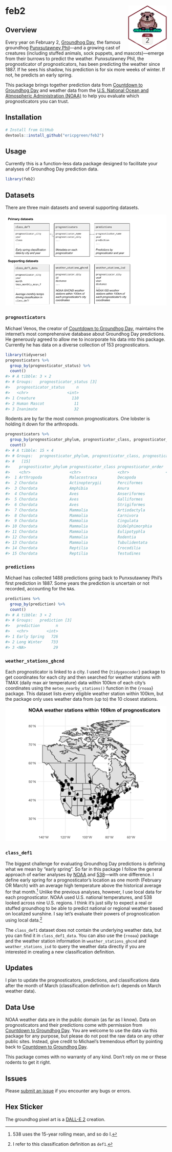 
<!-- README.md is generated from README.Rmd -->

# feb2 <img src="man/figures/hex.png" align="right" alt="" width="120" />

## Overview

Every year on February 2, [Groundhog
Day](https://en.wikipedia.org/wiki/Groundhog_Day), the famous groundhog
[Punxsutawney Phil](https://en.wikipedia.org/wiki/Punxsutawney_Phil)—and
a growing cast of creatures (including stuffed animals, sock puppets,
and mascots)—emerge from their burrows to predict the weather.
Punxsutawney Phil, the prognosticator of prognosticators, has been
predicting the weather since 1887. If he sees his shadow, his prediction
is for six more weeks of winter. If not, he predicts an early spring.

This package brings together prediction data from [Countdown to
Groundhog Day](https://countdowntogroundhogday.com/) and weather data
from the [U.S. National Ocean and Atmospheric Administration
(NOAA)](https://www.noaa.gov/) to help you evaluate which
prognosticators you can trust.

## Installation

``` r
# Install from GitHub
devtools::install_github("ericpgreen/feb2")
```

## Usage

Currently this is a function-less data package designed to facilitate
your analyses of Groundhog Day prediction data.

``` r
library(feb2)
```

## Datasets

There are three main datasets and several supporting datasets.

![Datasets](man/figures/feb2%20data.png)

### `prognosticators`

Michael Venos, the creator of [Countdown to Groundhog
Day](https://countdowntogroundhogday.com/), maintains the internet’s
most comprehensive database about Groundhog Day predictions. He
generously agreed to allow me to incorporate his data into this package.
Currently he has data on a diverse collection of 153 prognosticators.

``` r
library(tidyverse)
prognosticators %>%
  group_by(prognosticator_status) %>%
  count()
#> # A tibble: 3 × 2
#> # Groups:   prognosticator_status [3]
#>   prognosticator_status     n
#>   <chr>                 <int>
#> 1 Creature                110
#> 2 Human Mascot             11
#> 3 Inanimate                32
```

Rodents are by far the most common prognosticators. One lobster is
holding it down for the arthropods.

``` r
prognosticators %>%
  group_by(prognosticator_phylum, prognosticator_class, prognosticator_order) %>%
  count()
#> # A tibble: 15 × 4
#> # Groups:   prognosticator_phylum, prognosticator_class, prognosticator_order
#> #   [15]
#>    prognosticator_phylum prognosticator_class prognosticator_order     n
#>    <chr>                 <chr>                <chr>                <int>
#>  1 Arthropoda            Malacostraca         Decapoda                 1
#>  2 Chordata              Actinopterygii       Perciformes              1
#>  3 Chordata              Amphibia             Anura                    1
#>  4 Chordata              Aves                 Anseriformes             2
#>  5 Chordata              Aves                 Galliformes              1
#>  6 Chordata              Aves                 Strigiformes             1
#>  7 Chordata              Mammalia             Artiodactyla             1
#>  8 Chordata              Mammalia             Carnivora                9
#>  9 Chordata              Mammalia             Cingulata                1
#> 10 Chordata              Mammalia             Didelphimorphia          3
#> 11 Chordata              Mammalia             Eulipotyphla             7
#> 12 Chordata              Mammalia             Rodentia               121
#> 13 Chordata              Mammalia             Tubulidentata            1
#> 14 Chordata              Reptilia             Crocodilia               2
#> 15 Chordata              Reptilia             Testudines               1
```

### `predictions`

Michael has collected 1488 predictions going back to Punxsutawney Phil’s
first prediction in 1887. Some years the prediction is uncertain or not
recorded, accounting for the `NA`s.

``` r
predictions %>%
  group_by(prediction) %>%
  count()
#> # A tibble: 3 × 2
#> # Groups:   prediction [3]
#>   prediction       n
#>   <chr>        <int>
#> 1 Early Spring   726
#> 2 Long Winter    733
#> 3 <NA>            29
```

### `weather_stations_ghcnd`

Each prognosticator is linked to a city. I used the {`tidygeocoder`}
package to get coordinates for each city and then searched for weather
stations with TMAX (daily max air temperature) data within 100km of each
city’s coordinates using the `meteo_nearby_stations()` function in the
{`rnoaa`} package. This dataset lists every eligible weather station
within 100km, but the package only uses weather data from (up to) the 10
closest stations.

![](man/figures/README-map2-1.png)<!-- -->

### `class_def1`

The biggest challenge for evaluating Groundhog Day predictions is
defining what we mean by “early spring”. So far in this package I follow
the general approach of earlier analyses by
[NOAA](https://www.ncei.noaa.gov/news/groundhog-day-forecasts-and-climate-history)
and
[538](https://fivethirtyeight.com/features/groundhogs-do-not-make-good-meteorologists/)—with
one difference. I define early spring for a prognosticator’s location as
one month (February OR March) with an average high temperature above the
historical average for that month.[^1] Unlike the previous analyses,
however, I use local data for each prognosticator. NOAA used U.S.
national temperatures, and 538 looked across nine U.S. regions. I think
it’s just silly to expect a real or stuffed groundhog to be able to
predict national or regional weather based on localized sunshine. I say
let’s evaluate their powers of prognostication using local data.[^2]

The `class_def1` dataset does not contain the underlying weather data,
but you can find it in `class_def1_data`. You can also use the {`rnoaa`}
package and the weather station information in `weather_stations_ghcnd`
and `weather_stations_isd` to query the weather data directly if you are
interested in creating a new classification definition.

## Updates

I plan to update the prognosticators, predictions, and classifications
data after the month of March (classification definition `def1` depends
on March weather data).

## Data Use

NOAA weather data are in the public domain (as far as I know). Data on
prognosticators and their predictions come with permission from
[Countdown to Groundhog Day](https://countdowntogroundhogday.com/). You
are welcome to use the data via this package for any purpose, but please
do not post the raw data on any other public sites. Instead, give credit
to Michael’s tremendous effort by pointing back to [Countdown to
Groundhog Day](https://countdowntogroundhogday.com/).

This package comes with no warranty of any kind. Don’t rely on me or
these rodents to get it right.

## Issues

Please [submit an issue](https://github.com/ericpgreen/feb2/issues) if
you encounter any bugs or errors.

## Hex Sticker

The groundhog pixel art is a [DALL-E 2](https://openai.com/dall-e-2/)
creation.

[^1]: 538 uses the 15-year rolling mean, and so do I.

[^2]: I refer to this classification definition as `def1`.
